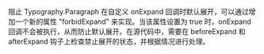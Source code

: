 阻止 Typography.Paragraph 在自定义 onExpand 回调时默认展开，可以通过增加一个新的属性 "forbidExpand" 来实现。当该属性设置为 true 时，onExpand 回调不会被执行，从而防止默认展开。在源代码中，需要在 beforeExpand 和 afterExpand 钩子上检查禁止展开的状态，并根据情况进行处理。
